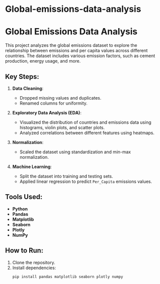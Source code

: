 # Global-emissions-data-analysis
# Global Emissions Data Analysis

This project analyzes the global emissions dataset to explore the relationship between emissions and per capita values across different countries. The dataset includes various emission factors, such as cement production, energy usage, and more.

## Key Steps:
1. **Data Cleaning**:
   - Dropped missing values and duplicates.
   - Renamed columns for uniformity.

2. **Exploratory Data Analysis (EDA)**:
   - Visualized the distribution of countries and emissions data using histograms, violin plots, and scatter plots.
   - Analyzed correlations between different features using heatmaps.

3. **Normalization**:
   - Scaled the dataset using standardization and min-max normalization.

4. **Machine Learning**:
   - Split the dataset into training and testing sets.
   - Applied linear regression to predict `Per_Capita` emissions values.

## Tools Used:
- **Python**
- **Pandas**
- **Matplotlib**
- **Seaborn**
- **Plotly**
- **NumPy**

## How to Run:
1. Clone the repository.
2. Install dependencies:
   ```bash
   pip install pandas matplotlib seaborn plotly numpy
